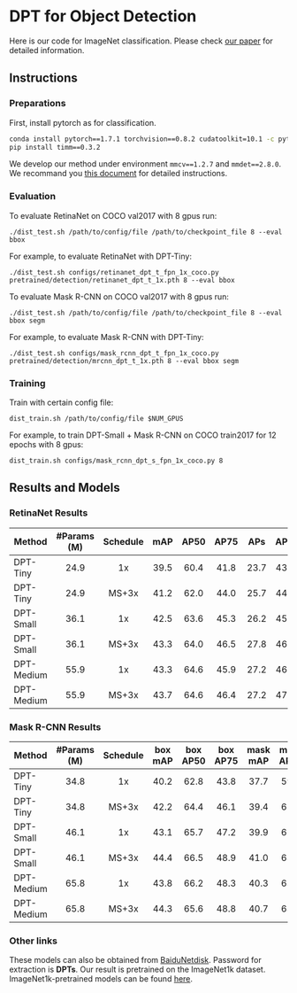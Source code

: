 # DPT for Object Detection

Here is our code for ImageNet classification. Please check [our paper](https://arxiv.org/abs/2107.14467) for detailed information.

## Instructions

### Preparations

First, install pytorch as for classification.
```bash
conda install pytorch==1.7.1 torchvision==0.8.2 cudatoolkit=10.1 -c pytorch
pip install timm==0.3.2
```

We develop our method under environment `mmcv==1.2.7` and `mmdet==2.8.0`. We recommand you [this document](https://github.com/open-mmlab/mmdetection/blob/v2.8.0/docs/get_started.md) for detailed instructions.

### Evaluation

To evaluate RetinaNet on COCO val2017 with 8 gpus run:
```
./dist_test.sh /path/to/config/file /path/to/checkpoint_file 8 --eval bbox
```

For example, to evaluate RetinaNet with DPT-Tiny:

```
./dist_test.sh configs/retinanet_dpt_t_fpn_1x_coco.py pretrained/detection/retinanet_dpt_t_1x.pth 8 --eval bbox
```


To evaluate Mask R-CNN on COCO val2017 with 8 gpus run:

```
./dist_test.sh /path/to/config/file /path/to/checkpoint_file 8 --eval bbox segm
```

For example, to evaluate Mask R-CNN with DPT-Tiny:

```
./dist_test.sh configs/mask_rcnn_dpt_t_fpn_1x_coco.py pretrained/detection/mrcnn_dpt_t_1x.pth 8 --eval bbox segm
```

### Training

Train with certain config file:

```
dist_train.sh /path/to/config/file $NUM_GPUS
```


For example, to train DPT-Small + Mask R-CNN on COCO train2017 for 12 epochs with 8 gpus:

```
dist_train.sh configs/mask_rcnn_dpt_s_fpn_1x_coco.py 8
```


## Results and Models
### RetinaNet Results

| Method     | #Params (M) | Schedule |  mAP | AP50 | AP75 |  APs |  APm |  APl | Download |
|------------|:-----------:|:--------:|:----:|:----:|:----:|:----:|:----:|:----:|:--------:|
| DPT-Tiny   |    24.9     |    1x    | 39.5 | 60.4 | 41.8 | 23.7 | 43.2 | 52.2 |[Google Drive](https://drive.google.com/file/d/1S84hbeVxPjtcmjeOcae5Sn_XYqyagMn3/view?usp=sharing)|
| DPT-Tiny   |    24.9     |    MS+3x | 41.2 | 62.0 | 44.0 | 25.7 | 44.6 | 53.9 |[Google Drive](https://drive.google.com/file/d/1OdMjRxjGdwqow124ZB-COgEh-AgV8TxH/view?usp=sharing)|
| DPT-Small  |    36.1     |    1x    | 42.5 | 63.6 | 45.3 | 26.2 | 45.7 | 56.9 |[Google Drive](https://drive.google.com/file/d/1iVmK6MTdX8n2A7nS31GHUCaY0wcjhWzS/view?usp=sharing)|
| DPT-Small  |    36.1     |    MS+3x | 43.3 | 64.0 | 46.5 | 27.8 | 46.3 | 58.5 |[Google Drive](https://drive.google.com/file/d/1PvoQYQC6UklSFavkhwqaSO-2zrYnJYkB/view?usp=sharing)|
| DPT-Medium |    55.9     |    1x    | 43.3 | 64.6 | 45.9 | 27.2 | 46.7 | 58.6 |[Google Drive](https://drive.google.com/file/d/1AWYLEEZN27sKmkCyV3WEy6mWbp2ar0gI/view?usp=sharing)|
| DPT-Medium |    55.9     |    MS+3x | 43.7 | 64.6 | 46.4 | 27.2 | 47.0 | 58.4 |[Google Drive](https://drive.google.com/file/d/1AeAq2nCSohMfKp1Q4WUROx0csYLOZaZG/view?usp=sharing)|

### Mask R-CNN Results

| Method     | #Params (M) | Schedule | box mAP | box AP50 | box AP75 | mask mAP | mask AP50 | mask AP75 | Download |
|------------|:-----------:|:--------:|:-------:|:--------:|:--------:|:--------:|:---------:|:---------:|:--------:|
| DPT-Tiny   |    34.8     |    1x    |   40.2  |   62.8   |   43.8   |   37.7   |   59.8    |   40.4    |[Google Drive](https://drive.google.com/file/d/1jCp5mYqHnNs1Uzrh8uopOyRSw0aVLDQp/view?usp=sharing)|
| DPT-Tiny   |    34.8     |    MS+3x |   42.2  |   64.4   |   46.1   |   39.4   |   61.5    |   42.3    |[Google Drive](https://drive.google.com/file/d/1S3_ERb4Ak4ksWPXryXUTV1CEEVAP2BAj/view?usp=sharing)|
| DPT-Small  |    46.1     |    1x    |   43.1  |   65.7   |   47.2   |   39.9   |   62.9    |   43.0    |[Google Drive](https://drive.google.com/file/d/17hg0oLhH96nFTc8H9GAoDpX1Qb7oMGGJ/view?usp=sharing)|
| DPT-Small  |    46.1     |    MS+3x |   44.4  |   66.5   |   48.9   |   41.0   |   63.6    |   44.2    |[Google Drive](https://drive.google.com/file/d/1aOLw_rVs-LGCKbcMXZN4ogGIOp0rc-UY/view?usp=sharing)|
| DPT-Medium |    65.8     |    1x    |   43.8  |   66.2   |   48.3   |   40.3   |   63.1    |   43.4    |[Google Drive](https://drive.google.com/file/d/1pl8W7WW_MN9N9TxgNZB87FuwEw6pM_n_/view?usp=sharing)|
| DPT-Medium |    65.8     |    MS+3x |   44.3  |   65.6   |   48.8   |   40.7   |   63.1    |   44.1    |[Google Drive](https://drive.google.com/file/d/1_m4Huy1sNiwBDKamPhrvo6cLE6JNJ_kY/view?usp=sharing)|

### Other links

These models can also be obtained from [BaiduNetdisk](https://pan.baidu.com/s/19nJXoOAK_mljV4BPx1sUSQ). Password for extraction is **DPTs**.
Our result is pretrained on the ImageNet1k dataset. ImageNet1k-pretrained models can be found [here](../classification/README.md).
